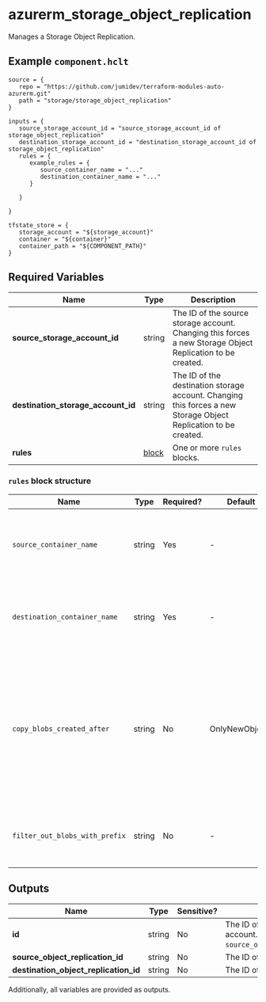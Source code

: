 # azurerm_storage_object_replication

Manages a Storage Object Replication.

## Example `component.hclt`

```hcl
source = {
   repo = "https://github.com/jumidev/terraform-modules-auto-azurerm.git" 
   path = "storage/storage_object_replication" 
}

inputs = {
   source_storage_account_id = "source_storage_account_id of storage_object_replication" 
   destination_storage_account_id = "destination_storage_account_id of storage_object_replication" 
   rules = {
      example_rules = {
         source_container_name = "..."   
         destination_container_name = "..."   
      }
  
   }
 
}

tfstate_store = {
   storage_account = "${storage_account}" 
   container = "${container}" 
   container_path = "${COMPONENT_PATH}" 
}

```

## Required Variables

| Name | Type |  Description |
| ---- | --------- |  ----------- |
| **source_storage_account_id** | string |  The ID of the source storage account. Changing this forces a new Storage Object Replication to be created. | 
| **destination_storage_account_id** | string |  The ID of the destination storage account. Changing this forces a new Storage Object Replication to be created. | 
| **rules** | [block](#rules-block-structure) |  One or more `rules` blocks. | 

### `rules` block structure

| Name | Type | Required? | Default | Description |
| ---- | ---- | --------- | ------- | ----------- |
| `source_container_name` | string | Yes | - | The source storage container name. Changing this forces a new Storage Object Replication to be created. |
| `destination_container_name` | string | Yes | - | The destination storage container name. Changing this forces a new Storage Object Replication to be created. |
| `copy_blobs_created_after` | string | No | OnlyNewObjects | The time after which the Block Blobs created will be copies to the destination. Possible values are 'OnlyNewObjects', 'Everything' and time in RFC3339 format: '2006-01-02T15:04:00Z'. Defaults to 'OnlyNewObjects'. |
| `filter_out_blobs_with_prefix` | string | No | - | Specifies a list of filters prefixes, the blobs whose names begin with which will be replicated. |



## Outputs

| Name | Type | Sensitive? | Description |
| ---- | ---- | --------- | --------- |
| **id** | string | No  | The ID of the Storage Object Replication in the destination storage account. It's composed as format `source_object_replication_id;destination_object_replication_id`. | 
| **source_object_replication_id** | string | No  | The ID of the Object Replication in the source storage account. | 
| **destination_object_replication_id** | string | No  | The ID of the Object Replication in the destination storage account. | 

Additionally, all variables are provided as outputs.
